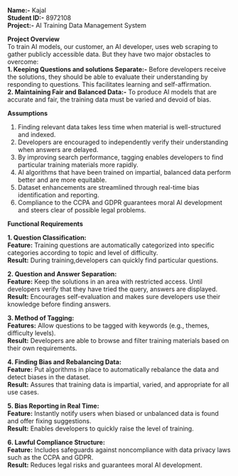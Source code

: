 **Name:-** Kajal  
**Student ID:-** 8972108  
**Project:-** AI Training Data Management System  
  
**Project Overview**  
To train AI models, our customer, an AI developer, uses web scraping to gather publicly accessible data. But they have two major obstacles to overcome:  
**1. Keeping Questions and solutions Separate:-** Before developers receive the solutions, they should be able to evaluate their understanding by responding to questions. This facilitates learning and self-affirmation.  
**2. Maintaining Fair and Balanced Data:-**  To produce AI models that are accurate and fair, the training data must be varied and devoid of bias.  
  
**Assumptions**  
1. Finding relevant data takes less time when material is well-structured and indexed.  
2. Developers are encouraged to independently verify their understanding when answers are delayed.  
3. By improving search performance, tagging enables developers to find particular training materials more rapidly.  
4. AI algorithms that have been trained on impartial, balanced data perform better and are more equitable.  
5.  Dataset enhancements are streamlined through real-time bias identification and reporting.  
6. Compliance to the CCPA and GDPR guarantees moral AI development and steers clear of possible legal problems.  
  
**Functional Requirements**  
  
**1. Question Classification:**  
**Feature:** Training questions are automatically categorized into specific categories according to topic and level of difficulty.  
**Result:** During training,developers can quickly find particular questions.  
  
**2. Question and Answer Separation:**  
**Feature:** Keep the solutions in an area with restricted access. Until developers verify that they have tried the query, answers are displayed.  
**Result:** Encourages self-evaluation and makes sure developers use their knowledge before finding answers.  
  
**3. Method of Tagging:**  
**Features:** Allow questions to be tagged with keywords (e.g., themes, difficulty levels).  
**Result:** Developers are able to browse and filter training materials based on their own requirements.  
  
**4. Finding Bias and Rebalancing Data:**  
**Feature:** Put algorithms in place to automatically rebalance the data and detect biases in the dataset.  
**Result:** Assures that training data is impartial, varied, and appropriate for all use cases.  
  
**5. Bias Reporting in Real Time:**  
**Feature:** Instantly notify users when biased or unbalanced data is found and offer fixing suggestions.  
**Result:** Enables developers to quickly raise the level of training.  
  
**6. Lawful Compliance Structure:**  
**Feature:** Includes safeguards against noncompliance with data privacy laws such as the CCPA and GDPR.  
**Result:** Reduces legal risks and guarantees moral AI development.  
  
